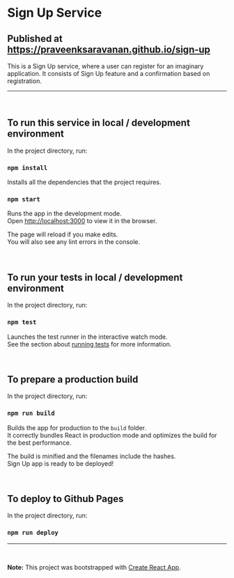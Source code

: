 # Sign Up Service

## Published at https://praveenksaravanan.github.io/sign-up

This is a Sign Up service, where a user can register for an imaginary application. It consists of Sign Up feature and a confirmation based on registration.

---
<br/>

## To run this service in local / development environment

In the project directory, run:

### `npm install`

Installs all the dependencies that the project requires.

### `npm start`

Runs the app in the development mode.\
Open [http://localhost:3000](http://localhost:3000) to view it in the browser.

The page will reload if you make edits.\
You will also see any lint errors in the console.

<br/>

## To run your tests in local / development environment

In the project directory, run:

### `npm test`

Launches the test runner in the interactive watch mode.\
See the section about [running tests](https://facebook.github.io/create-react-app/docs/running-tests) for more information.

<br/>

## To prepare a production build

In the project directory, run:

### `npm run build`

Builds the app for production to the `build` folder.\
It correctly bundles React in production mode and optimizes the build for the best performance.

The build is minified and the filenames include the hashes.\
Sign Up app is ready to be deployed!

<br/>

## To deploy to Github Pages
In the project directory, run:

### `npm run deploy`

---

<br/>

**Note:** This project was bootstrapped with [Create React App](https://github.com/facebook/create-react-app).